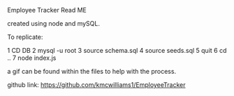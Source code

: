 Employee Tracker Read ME


created using node and mySQL.

To replicate:

1 CD DB
2 mysql -u root
3 source schema.sql
4 source seeds.sql
5 quit
6 cd ..
7 node index.js


a gif can be found within the files to help with the process. 
    
github link: https://github.com/kmcwilliams1/EmployeeTracker    